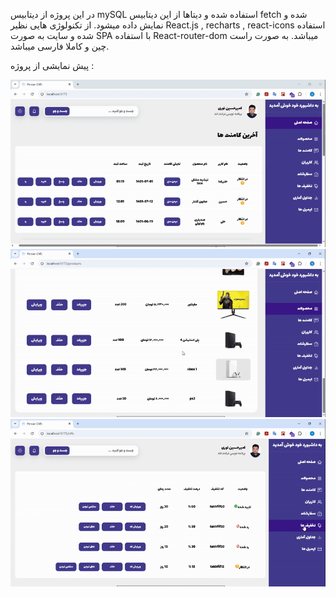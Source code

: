 در این پروژه از دیتابیس mySQL استفاده شده و دیتاها از این دیتابیس fetch شده و نمایش داده میشود.
از تکنولوژی هایی نظیر React.js , recharts , react-icons استفاده شده و سایت به صورت SPA با استفاده React-router-dom میباشد.
به صورت راست چین و کاملا فارسی میباشد.

پیش نمایشی از پروژه :

![Demo](./src/assets/Demo/first.gif)
![Demo](./src/assets/Demo/second.gif)
![Demo](./src/assets/Demo/third.gif)
